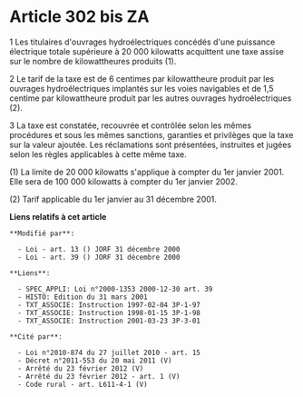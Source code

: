 # Article 302 bis ZA

1 Les titulaires d'ouvrages hydroélectriques concédés d'une puissance électrique totale supérieure à 20 000 kilowatts
acquittent une taxe assise sur le nombre de kilowattheures produits (1).

2 Le tarif de la taxe est de 6 centimes par kilowattheure produit par les ouvrages hydroélectriques implantés sur les voies
navigables et de 1,5 centime par kilowattheure produit par les autres ouvrages hydroélectriques (2).

3 La taxe est constatée, recouvrée et contrôlée selon les mêmes procédures et sous les mêmes sanctions, garanties et
privilèges que la taxe sur la valeur ajoutée. Les réclamations sont présentées, instruites et jugées selon les règles
applicables à cette même taxe.

(1) La limite de 20 000 kilowatts s'applique à compter du 1er janvier 2001. Elle sera de 100 000 kilowatts à compter du 1er
janvier 2002.

(2) Tarif applicable du 1er janvier au 31 décembre 2001.

**Liens relatifs à cet article**

	**Modifié par**:

	  - Loi - art. 13 () JORF 31 décembre 2000
	  - Loi - art. 39 () JORF 31 décembre 2000

	**Liens**:

	  - SPEC_APPLI: Loi n°2000-1353 2000-12-30 art. 39
	  - HISTO: Edition du 31 mars 2001
	  - TXT_ASSOCIE: Instruction 1997-02-04 3P-1-97
	  - TXT_ASSOCIE: Instruction 1998-01-15 3P-1-98
	  - TXT_ASSOCIE: Instruction 2001-03-23 3P-3-01

	**Cité par**:

	  - Loi n°2010-874 du 27 juillet 2010 - art. 15
	  - Décret n°2011-553 du 20 mai 2011 (V)
	  - Arrêté du 23 février 2012 (V)
	  - Arrêté du 23 février 2012 - art. 1 (V)
	  - Code rural - art. L611-4-1 (V)
